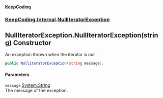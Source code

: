 #### [KeepCoding](index.md 'index')
### [KeepCoding.Internal](KeepCoding_Internal.md 'KeepCoding.Internal').[NullIteratorException](KeepCoding_Internal_NullIteratorException.md 'KeepCoding.Internal.NullIteratorException')
## NullIteratorException.NullIteratorException(string) Constructor
An exception thrown when the iterator is null.  
```csharp
public NullIteratorException(string message);
```
#### Parameters
<a name='KeepCoding_Internal_NullIteratorException_NullIteratorException(string)_message'></a>
`message` [System.String](https://docs.microsoft.com/en-us/dotnet/api/System.String 'System.String')  
The message of the exception.
  
